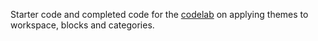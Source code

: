 Starter code and completed code for the [codelab](https://blocklycodelabs.dev/codelabs/themes-extension-identifier/index.html) on applying themes to workspace, blocks and categories.

